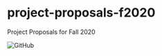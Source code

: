 # project-proposals-f2020
Project Proposals for Fall 2020


![GitHub](https://img.shields.io/github/license/juvariashahid/project-proposals-f2020)
